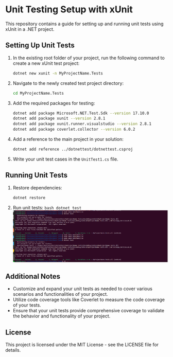 # Unit Testing Setup with xUnit

This repository contains a guide for setting up and running unit tests using xUnit in a .NET project.

## Setting Up Unit Tests

1. In the existing root folder of your project, run the following command to create a new xUnit test project:

   ```bash
   dotnet new xunit -n MyProjectName.Tests
   ```

2. Navigate to the newly created test project directory:

   ```bash
   cd MyProjectName.Tests
   ```

3. Add the required packages for testing:

   ```bash
   dotnet add package Microsoft.NET.Test.Sdk --version 17.10.0
   dotnet add package xunit --version 2.8.1
   dotnet add package xunit.runner.visualstudio --version 2.8.1
   dotnet add package coverlet.collector --version 6.0.2
   ```

4. Add a reference to the main project in your solution:

   ```bash
   dotnet add reference ../dotnettest/dotnettest.csproj
   ```

5. Write your unit test cases in the `UnitTest1.cs` file.

## Running Unit Tests

1. Restore dependencies:

   ```bash
   dotnet restore
   ```

2. Run unit tests:
   `bash
    dotnet test
    `
   ![Grafana Alert Configuration](images/test.png)

## Additional Notes

- Customize and expand your unit tests as needed to cover various scenarios and functionalities of your project.
- Utilize code coverage tools like Coverlet to measure the code coverage of your tests.
- Ensure that your unit tests provide comprehensive coverage to validate the behavior and functionality of your project.

## License

This project is licensed under the MIT License - see the LICENSE file for details.
